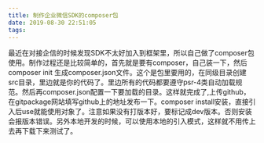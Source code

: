 ```yaml
---
title: 制作企业微信SDK的composer包
date: 2019-08-30 22:51:05
tags:
---
```

最近在对接企信的时候发现SDK不太好加入到框架里，所以自己做了composer包使用。制作过程还是比较简单的，首先就是要有composer，自己装一下，然后composer init 生成composer.json文件。这个是包里要用的，在同级目录创建src目录，里边就是你的代码了。里边所有的代码都要遵守psr-4类自动加载规范。然后再composer.json配置一下要加载的目录。这样就完成了,上传github，在gitpackage网站填写github上的地址发布一下。composer install安装，直接引入后use就能使用对象了。注意如果没有打版本好，要标记成dev版本。否则安装会报版本错误。另外本地开发的时候，可以使用本地的引入模式，这样就不用传上去再下载下来测试了。
